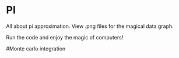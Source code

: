 # PI
All about pi approximation. View .png files for the magical data graph.

Run the code and enjoy the magic of computers!

#Monte carlo integration
